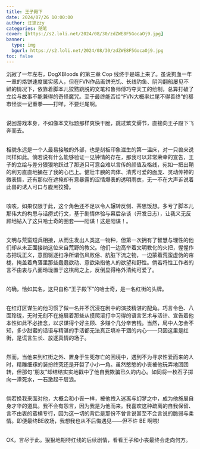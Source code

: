 ```yaml
---
title: 王子殿下
date: 2024/07/26 10:00:00
author: 汪崽zzy
categories: 随笔
cover: [https://s2.loli.net/2024/08/30/zdZWE8F5GocaOj9.jpg]
banner: 
  type: img
  bgurl: https://s2.loli.net/2024/08/30/zdZWE8F5GocaOj9.jpg
toc: false
---
```


沉寂了一年左右，DogXBloods 的第三章 Cop 线终于是端上来了。虽说狗血一年一章的烙饼速度属实感人，但在FVN作品画饼充饥、长线钓鱼、阴沟翻船屡见不鲜的情况下，依靠着脚本儿狡黠跳脱的文笔和鲁师傅巧夺天工的绘制，总算打破了立绘与故事不能兼得的奇怪魔咒。至于最终能否给“FVN大概率烂尾不得善终”的都市怪谈一记重拳——打咩，不要烂尾啊。<br><br>

说回游戏本身，不如像本文标题那样爽快干脆，跳过繁文缛节，直接向王子殿下飞奔而去。<br><br>

相貌永远是一个人最易接触的外部，也是刻板印象滋生的第一温床，对一只兽来说同样如此。倘若说有什么能够验证一见钟情的存在，那我可以非常荣幸的宣告，王子的立绘与差分狠狠地跃过了那道只可意会难以言传的颜值及格线，宛如一把出鞘的利刃直直地捅在了我的心巴上。健壮丰腴的肉体、清秀可爱的面庞、灵动传神的微表情，还有那似在遮掩却有意暴露的涩情爆表的透明雨衣，无一不在大声诉说着此兽的诱人可口与腹黑狡猾。<br><br>

咳咳，如果仅限于此，这个角色还不足以令人辗转反侧、茶思饭想。多亏了脚本儿那伟大的构思与话痨式行文，基于剧情体验与幕后杂谈（开发日志），让我义无反顾地钻入了这只哈士奇的圈套——阳谋！这是阳谋！。<br><br>

文明与荒蛮短兵相接，从而生发出人类这一物种，但第一次拥有了智慧与理性的他们却从未正面接纳这位来自荒野的教父。他们一边高举着文明教化的火把，惺惺作态把玩正义，意图驱逐扫净所谓伤风败俗、肮脏下流之物，一边蒙着荒蛮虚伪的帘栊，掩盖着角落里那些蠢蠢欲动、意欲染指他人的欲望和野性。倘若将性工作者的言不由衷与八面玲珑置于这棋局之上，反倒显得格外清纯可爱了。<br><br>

的确，恰如其名，这只自称“王子殿下”的哈士奇，是一名红街的头牌。<br><br>

在红灯区谋生的他习惯了做一名并不沉浸在剧中的演技精湛的配角。巧言令色、八面玲珑，无时无刻不在施展着那些从摸爬滚打中习得的语言艺术与活计、宣告着他本性如此不必挂念，以求谋得个好主顾、多赚个几分辛苦钱。当然，局中人怎会不知，多少甜蜜的话语与精湛的手活都无法真正填补干涸的内心——只因这里是红街，是谎言生长、放逐真情的场子。<br><br>

然而，当他来到红街之外、置身于生死存亡的困境中，遇到不为寻求性爱而来的人时，精雕细琢的装扮终究还是开裂了小小一角。虽然憨憨的小丧被他玩弄地团团转，但那句“朋友”却结结实实地戳中了他自我欺骗已久的内心。如同将一枚石子掷向一潭死水，一石激起千层浪。<br><br>

倘若换我来面对他，大概会和小丧一样，被他拽入迷离与幻梦之中，成为他施展自身才华的道具。我不会有怨言，因为我是为他而来。我喜欢这种疏离的自我保留、言不由衷的蛮横专行，因为这一切的背后是那份不曾言说甚至不会言说的脆弱与柔情。即便最终BE收场，我想我也从不后悔遇见——但不许 BE 啊喂!<br><br>

OK，言尽于此。狠狠地期待红线的后续剧情，看看王子和小丧最终会走向何方。